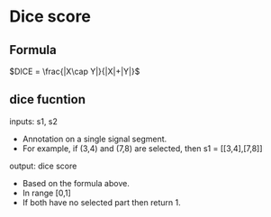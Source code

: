 # Dice score

## Formula
$DICE = \frac{|X\cap Y|}{|X|+|Y|}$

## dice fucntion
inputs: s1, s2
- Annotation on a single signal segment.
- For example, if (3,4) and (7,8) are selected, then s1 = \[\[3,4],\[7,8\]\]

output: dice score
- Based on the formula above.
- In range \[0,1\]
- If both have no selected part then return 1.
